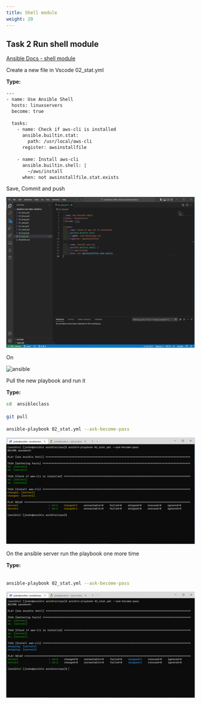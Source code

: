 ```yaml
---
title: Shell module
weight: 20
---
```


## Task 2 Run shell module

[Ansible Docs - shell module](https://docs.ansible.com/ansible/latest/collections/ansible/builtin/shell_module.html)

Create a new file in Vscode 02_stat.yml

__Type:__

```ansible
---
- name: Use Ansible Shell
  hosts: linuxservers
  become: true

  tasks:
    - name: Check if aws-cli is installed
      ansible.builtin.stat:
        path: /usr/local/aws-cli
      register: awsinstallfile

    - name: Install aws-cli
      ansible.builtin.shell: |
        ~/aws/install
      when: not awsinstallfile.stat.exists

```

Save, Commit and push

![Alt text](images/001_ansible_stat2_playbook.png?raw=true "ansible stat playbook")

On

![ansible](/images/ansible.png)

Pull the new playbook and run it

__Type:__

```bash
cd  ansibleclass

git pull

ansible-playbook 02_stat.yml --ask-become-pass

```

![Alt text](images/002_ansible_stat2_playbook_run.png?raw=true "ansible stat playbook run")

On the ansible server run the playbook one more time

__Type:__

```bash

ansible-playbook 02_stat.yml --ask-become-pass

```

![Alt text](images/003_ansible_stat2_playbook_run.png?raw=true "ansible stat playbook run second")
